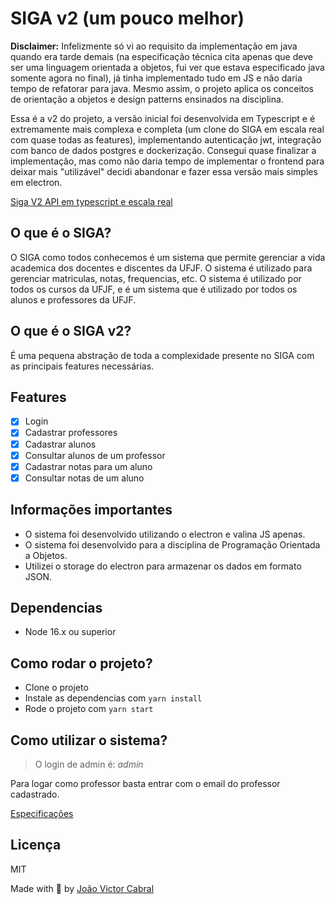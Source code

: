 # SIGA v2 (um pouco melhor)

**Disclaimer:** Infelizmente só vi ao requisito da implementação em java quando era tarde demais (na especificação técnica cita apenas que deve ser uma linguagem orientada a objetos, fui ver que estava especificado java somente agora no final), já tinha implementado tudo em JS e não daria tempo de refatorar para java. Mesmo assim, o projeto aplica os conceitos de orientação a objetos e design patterns ensinados na disciplina.

Essa é a v2 do projeto, a versão inicial foi desenvolvida em  Typescript e é extremamente mais complexa e completa (um clone do SIGA em escala real com quase todas as features), implementando autenticação jwt, integração com banco de dados postgres e dockerização. Consegui quase finalizar a implementação, mas como não daria tempo de implementar o frontend para deixar mais "utilizável" decidi abandonar e fazer essa versão mais simples em electron.

[Siga V2 API em typescript e escala real](https://github.com/cabraljv/sigav2-ts)

## O que é o SIGA?

O SIGA como todos conhecemos é um sistema que permite gerenciar a vida academica dos docentes e discentes da UFJF. O sistema é utilizado para gerenciar matriculas, notas, frequencias, etc. O sistema é utilizado por todos os cursos da UFJF, e é um sistema que é utilizado por todos os alunos e professores da UFJF.

## O que é o SIGA v2?

É uma pequena abstração de toda a complexidade presente no SIGA com as principais features necessárias.

## Features

- [x] Login
- [x] Cadastrar professores
- [x] Cadastrar alunos
- [x] Consultar alunos de um professor
- [x] Cadastrar notas para um aluno
- [x] Consultar notas de um aluno

## Informações importantes

- O sistema foi desenvolvido utilizando o electron e valina JS apenas.
- O sistema foi desenvolvido para a disciplina de Programação Orientada a Objetos.
- Utilizei o storage do electron para armazenar os dados em formato JSON.

## Dependencias
- Node 16.x ou superior

## Como rodar o projeto?

- Clone o projeto
- Instale as dependencias com `yarn install`
- Rode o projeto com `yarn start`


## Como utilizar o sistema?

> O login de admin é: *admin*

Para logar como professor basta entrar com o email do professor cadastrado.

[Especificações](./Especificacoes.md)

## Licença

MIT

Made with 💜 by [João Victor Cabral](
  https://github.com/cabraljv
) 